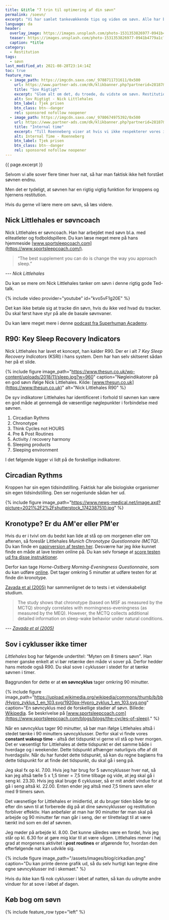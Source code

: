 ```yaml
---
title: &title "7 trin til optimering af din søvn"
permalink: /soevn/
excerpt: "Vi har samlet tankevækkende tips og viden om søvn. Alle har brug for at sove godt for at fungere. Her kan du læse mere om søvnen og nødvendigheden for restitution."
language: da
header:
  overlay_image: https://images.unsplash.com/photo-1531353826977-0941b4779a1c?ixid=MnwxMjA3fDB8MHxwaG90by1wYWdlfHx8fGVufDB8fHx8&ixlib=rb-1.2.1&auto=format&fit=crop&w=1950&q=80
  teaser: https://images.unsplash.com/photo-1531353826977-0941b4779a1c?ixid=MnwxMjA3fDB8MHxwaG90by1wYWdlfHx8fGVufDB8fHx8&ixlib=rb-1.2.1&auto=format&fit=crop&w=400&q=80
  caption: *title
category:
  - Restitution
tags:
  - søvn
last_modified_at: 2021-08-28T23:14:14Z
toc: true
feature_row:
  - image_path: https://imgcdn.saxo.com/_9788711731611/0x500
    url: https://www.partner-ads.com/dk/klikbanner.php?partnerid=28187&bannerid=43264&htmlurl=https://www.saxo.com/dk/sov-rigtigt_nick-littlehales_epub_9788711724569
    title: "Sov Rigtigt"
    excerpt: "Glem alt om det, du troede, du vidste om søvn. Restitution er noget, der kan foregå hele døgnet rundt, ikke kun om natten – restitutionsprocessen er en konstant rytme, som vi alle må lære at følge. Så hvis du vil starte i dag, betyder det lige nu – ikke når du går i seng i aften. - Nick Littlehales"
    alt: Sov Rigtigt - Nick Littlehales
    btn_label: Tjek prisen
    btn_class: btn--danger
    rel: sponsored nofollow noopener
  - image_path: https://imgcdn.saxo.com/_9780674975392/0x500
    url: https://www.partner-ads.com/dk/klikbanner.php?partnerid=28187&bannerid=43264&htmlurl=https://www.saxo.com/dk/internal-time_till-roenneberg_paperback_9780674975392
    title: "Internal time"
    excerpt: "Till Roenneberg viser at hvis vi ikke respekterer vores indre ur, så risikerer vi at være i kronisk søvnunderskud, hvilket kan få os til at ryge, tage på i vægt, føle os deprimeret og blive syge. Hvis man forstår den indre tid, så kan vi også leve bedre. Till Roenneberg står bl.a. bag Munich Chronotype Questionnaire (MCTQ)."
    alt: Internal Time - Roenneberg
    btn_label: Tjek prisen
    btn_class: btn--danger
    rel: sponsored nofollow noopener
---
```


{{ page.excerpt }}

Selvom vi alle sover flere timer hver nat, så har man faktisk ikke helt forstået søvnen endnu.

Men det er tydeligt, at søvnen har en rigtig vigtig funktion for kroppens og hjernens restitution.

Hvis du gerne vil lære mere om søvn, så læs videre.

## Nick Littlehales er søvncoach

Nick Littlehales er søvncoach. Han har arbejdet med søvn bl.a. med eliteatleter og fodboldspillere. Du kan læse meget mere på hans hjemmeside [www.sportsleepcoach.com](https://www.sportsleepcoach.com/).

> “The best supplement you can do is change the way you approach sleep.”

--- <cite>Nick Littlehales</cite>

Du kan se mere om Nick Littlehales tanker om søvn i denne rigtig gode Ted-talk.

{% include video provider="youtube" id="kvo5vF1g20E" %}

Det kan ikke betale sig at tracke din søvn, hvis du ikke ved hvad du tracker. Du skal først have styr på alle de basale søvnvaner.

Du kan lære meget mere i denne [podcast fra Superhuman Academy](https://superhumanacademy.com/podcast/improve-sleep-with-nick-littlehales-sleep-coach-to-the-worlds-best-athletes/).

## R90: Key Sleep Recovery Indicators

Nick Littlehales har lavet et koncept, han kalder R90. Der er i alt 7 *Key Sleep Recovery Indicators* (KSRI) i hans system. Dem har han selv skitseret sådan her på et slide.

{% include figure image_path="https://www.thesun.co.uk/wp-content/uploads/2018/11/sleep.jpg?w=960" caption="Nøgleindikatorer på en god søvn ifølge Nick Littlehales. Kilde: [www.thesun.co.uk](https://www.thesun.co.uk)" alt="Nick Littlehales R90" %}

De syv indikatorer Littlehales har identificeret i forhold til søvnen kan være en god måde at gennemgå de væsentlige nøglepunkter i forbindelse med søvnen.

1. Circadian Rythms
2. Chronotype
3. Think Cycles not HOURS
4. Pre & Post Routines
5. Activity / recovery harmony
6. Sleeping products
7. Sleeping environment

I det følgende kigger vi lidt på de forskellige indikatorer.

## Circadian Rythms

Kroppen har sin egen tidsindstilling. Faktisk har alle biologiske organismer sin egen tidsindstilling. Den ser nogenlunde sådan her ud.

{% include figure image_path="https://www.news-medical.net/image.axd?picture=2021%2F2%2Fshutterstock_1742387510.jpg" %}

## Kronotype? Er du AM'er eller PM'er

Hvis du er i tvivl om du bedst kan lide at stå op om morgenen eller om aftenen, så foreslår Littlehales *Munich Chronotype Questionnaire (MCTQ)*. Du kan finde en [papirversion af testen her](https://www.thewep.org/documentations/mctq). Desværre har jeg ikke kunnet finde en måde at lave testen online på. Du kan selv forsøge at [score testen ud fra disse instruktioner](https://www.med.upenn.edu/cbti/assets/user-content/documents/Munich%20Chronotype%20Questionnaire%20(MCTQ).pdf).

Derfor kan tage *Horne-Ostberg Morning-Eveningness Questionnaire*, som du kan udføre [online](http://www.cet-surveys.com/index.php?sid=61524). Det tager omkring 5 minutter at udføre testen for at finde din kronotype.

[Zavada et al (2005)](https://www.researchgate.net/publication/7722575_Comparison_of_the_Munich_Chronotype_Questionnaire_with_the_Horne-Ostberg's_Morningness-Eveningness_Score) har sammenlignet de to tests i et videnskabeligt studium.

> The study shows that chronotype (based on MSF as measured by the MCTQ) strongly correlates with morningness-eveningness (as measured by the MEQ). However, the MCTQ collects additional detailed information on sleep-wake behavior under natural conditions.

--- <cite>[Zavada et al (2005)](https://www.researchgate.net/publication/7722575_Comparison_of_the_Munich_Chronotype_Questionnaire_with_the_Horne-Ostberg's_Morningness-Eveningness_Score)</cite>

## Sov i cyklusser ikke timer

<cite>Littlehales</cite> bog har følgende undertitel: <q>Myten om 8 timers søvn</q>. Han mener ganske enkelt at vi bør retænke den måde vi sover på. Derfor hedder hans metode også R90. Du skal sove i cyklusser i stedet for at tænke søvnen i timer.

Baggrunden for dette er at **en søvncyklus** tager omkring 90 minutter.

{% include figure image_path="https://upload.wikimedia.org/wikipedia/commons/thumb/b/bb/Hypro_zyklus_1_en_103.svg/1920px-Hypro_zyklus_1_en_103.svg.png" caption="En søvncyklus med de forskellige stadier af søvn. Billede: [Wikipedia](https://en.wikipedia.org/wiki/Sleep_cycle). Se beskrivelse på [www.sportsleepcoach.com](https://www.sportsleepcoach.com/blogs/blogs/the-cycles-of-sleep)." %}

Når en søvncyklus tager 90 minutter, så bør man ifølge Littlehales altså i stedet tænke i 90 minutters søvncyklusser. Derfor skal vi finde vores **constant wakeup time** - altså det tidspunkt vi gerne vil stå op hver morgen. Det er væsentligt for Littlehales at dette tidspunkt er det samme både i hverdage og i weekender. Dette tidspunkt afhænger naturligvis ofte af dit hverdagsliv. Når du har fundet dette tidspunkt, så kan du regne baglæns fra dette tidspunkt for at finde det tidspunkt, du skal gå i seng på.

Jeg skal fx op kl. 7.00. Hvis jeg har brug for 5 søvncyklusser hver nat, så kan jeg altså tælle 5 x 1,5 timer = 7,5 time tilbage og vide, at jeg skal gå i seng kl. 23.30. Hvis jeg skal bruge 6 cyklusser, så er mit andet vindue for at gå i seng altså kl. 22.00. Enten ender jeg altså med 7,5 timers søvn eller med 9 timers søvn.

Det væsnetlige for Littlehales er imidlertid, at du bruger tiden både før og efter din søvn til at forberede dig på at dine søvncyklusser og restitution forbliver effektiv. Han anbefaler at man har 90 minutter før man skal på arbejde og 90 minutter før man går i seng, der er tilrettelagt til at være tænkt ind som en del af søvnen.

Jeg møder på arbejde kl. 8.00. Det kunne således være en fordel, hvis jeg står op kl. 6.30 for at gøre mig klar til at være vågen. Littlehales mener i høj grad at morgenens aktivitet i **post routines** er afgørende for, hvordan den efterfølgende nat kan udvikle sig.

{% include figure image_path="/assets/images/blog/cirkadian.png" caption="Du kan printe denne grafik ud, så du selv hurtigt kan tegne dine egne søvncyklusser ind i skemaet." %}

Hvis du ikke kan få nok cyklusser i løbet af natten, så kan du udnytte andre vinduer for at sove i løbet af dagen.

## Køb bog om søvn

{% include feature_row type="left" %}
